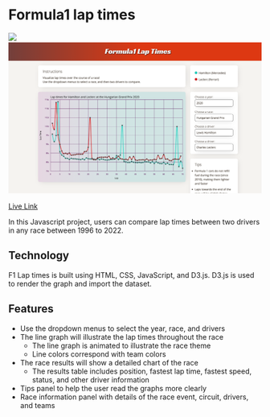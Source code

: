 # Formula1 lap times

<img src="assets/laptimes_graph.gif" height="300">
<img src="assets/project_pic.png" height="300">

[Live Link](https://cris415.github.io/f1laptimes/)

In this Javascript project, users can compare lap times between two drivers in any race between 1996 to 2022. 

## Technology

F1 Lap times is built using HTML, CSS, JavaScript, and D3.js. D3.js is used to render the graph and import the dataset.


## Features

- Use the dropdown menus to select the year, race, and drivers
- The line graph will illustrate the lap times throughout the race
  - The line graph is animated to illustrate the race theme
  - Line colors correspond with team colors
- The race results will show a detailed chart of the race
  - The results table includes position, fastest lap time, fastest speed, status, and other driver information
- Tips panel to help the user read the graphs more clearly
- Race information panel with details of the race event, circuit, drivers, and teams 
